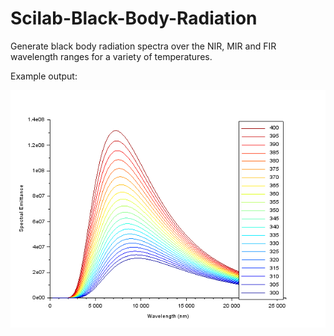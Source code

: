 # Scilab-Black-Body-Radiation
Generate black body radiation spectra over the NIR, MIR and FIR wavelength ranges for a variety of temperatures.

Example output:

![black_body_radiation](black_body_radiation.png)
